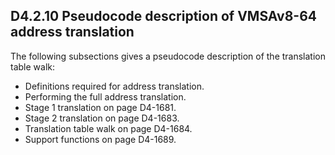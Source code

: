 ## D4.2.10 Pseudocode description of VMSAv8-64 address translation

The following subsections gives a pseudocode description of the translation table walk:
* Definitions required for address translation.
* Performing the full address translation.
* Stage 1 translation on page D4-1681.
* Stage 2 translation on page D4-1683.
* Translation table walk on page D4-1684.
* Support functions on page D4-1689.

